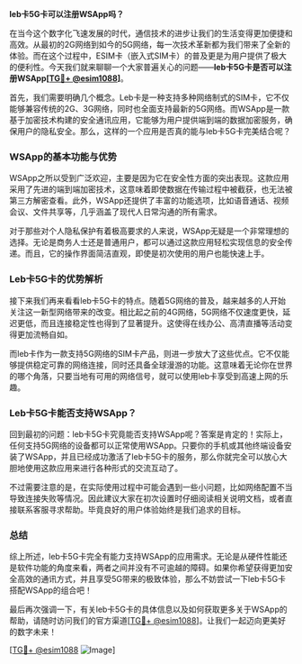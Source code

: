 **leb卡5G卡可以注册WSApp吗？**

在当今这个数字化飞速发展的时代，通信技术的进步让我们的生活变得更加便捷和高效。从最初的2G网络到如今的5G网络，每一次技术革新都为我们带来了全新的体验。而在这个过程中，ESIM卡（嵌入式SIM卡）的普及更是为用户提供了极大的便利性。今天我们就来聊聊一个大家普遍关心的问题——**leb卡5G卡是否可以注册WSApp[[TG💪+ @esim1088](https://t.me/s/esim1088)]**。

首先，我们需要明确几个概念。Leb卡是一种支持多种网络制式的SIM卡，它不仅能够兼容传统的2G、3G网络，同时也全面支持最新的5G网络。而WSApp是一款基于加密技术构建的安全通讯应用，它能够为用户提供端到端的数据加密服务，确保用户的隐私安全。那么，这样的一个应用是否真的能与leb卡5G卡完美结合呢？

### WSApp的基本功能与优势

WSApp之所以受到广泛欢迎，主要是因为它在安全性方面的突出表现。这款应用采用了先进的端到端加密技术，这意味着即使数据在传输过程中被截获，也无法被第三方解密查看。此外，WSApp还提供了丰富的功能选项，比如语音通话、视频会议、文件共享等，几乎涵盖了现代人日常沟通的所有需求。

对于那些对个人隐私保护有着极高要求的人来说，WSApp无疑是一个非常理想的选择。无论是商务人士还是普通用户，都可以通过这款应用轻松实现信息的安全传递。而且，它的操作界面简洁直观，即使是初次使用的用户也能快速上手。

### Leb卡5G卡的优势解析

接下来我们再来看看leb卡5G卡的特点。随着5G网络的普及，越来越多的人开始关注这一新型网络带来的改变。相比起之前的4G网络，5G网络不仅速度更快，延迟更低，而且连接稳定性也得到了显著提升。这使得在线办公、高清直播等活动变得更加流畅自如。

而leb卡作为一款支持5G网络的SIM卡产品，则进一步放大了这些优点。它不仅能够提供稳定可靠的网络连接，同时还具备全球漫游的功能。这意味着无论你在世界的哪个角落，只要当地有可用的网络信号，就可以使用leb卡享受到高速上网的乐趣。

### Leb卡5G卡能否支持WSApp？

回到最初的问题：leb卡5G卡究竟能否支持WSApp呢？答案是肯定的！实际上，任何支持5G网络的设备都可以正常使用WSApp。只要你的手机或其他终端设备安装了WSApp，并且已经成功激活了leb卡5G卡的服务，那么你就完全可以放心大胆地使用这款应用来进行各种形式的交流互动了。

不过需要注意的是，在实际使用过程中可能会遇到一些小问题，比如网络配置不当导致连接失败等情况。因此建议大家在初次设置时仔细阅读相关说明文档，或者直接联系客服寻求帮助。毕竟良好的用户体验始终是我们追求的目标。

### 总结

综上所述，leb卡5G卡完全有能力支持WSApp的应用需求。无论是从硬件性能还是软件功能的角度来看，两者之间并没有不可逾越的障碍。如果你希望获得更加安全高效的通讯方式，并且享受5G带来的极致体验，那么不妨尝试一下leb卡5G卡搭配WSApp的组合吧！

最后再次强调一下，有关leb卡5G卡的具体信息以及如何获取更多关于WSApp的帮助，请随时访问我们的官方渠道[[TG💪+ @esim1088](https://t.me/s/esim1088)]。让我们一起迈向更美好的数字未来！

[[TG💪+ @esim1088](https://t.me/s/esim1088) ![Image](https://i.postimg.cc/4NQfJmqS/Snipaste-2025-05-13-00-14-12.png)]